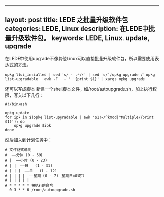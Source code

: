 ﻿
---
layout: post
title: LEDE 之批量升级软件包 
categories: LEDE, Linux
description: 在LEDE中批量升级软件包。
keywords: LEDE, Linux, update, upgrade
---

在LEDE中使用upgrade不像其他Linux可以直接批量升级软件包，所以需要使用表达式的方法。

`opkg list_installed | sed 's/ - .*//' | sed 's/^/opkg upgrade /'`
`opkg list-upgradable | awk -F ' - ' '{print $1}' | xargs opkg upgrade`

还可以写成脚本
新建一个shell脚本文件，如/root/autoupgrade.sh，加上执行权限，写入以下几行：

```
#!/bin/ash
 
opkg update
for ipk in $(opkg list-upgradable | awk '$1!~/^kmod|^Multiple/{print $1}'); do
	opkg upgrade $ipk
done
```

然后加入到计划任务中：

```
# 文件格式说明
#  ——分钟 (0 - 59)
# |  ——小时 (0 - 23)
# | |  ——日   (1 - 31)
# | | |  ——月   (1 - 12)
# | | | |  ——星期 (0 - 7)（星期日=0或7）
# | | | | |
# * * * * * 被执行的命令
  0 3 * * 6 /root/autoupgrade.sh
```
